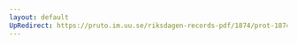 ```yaml
---
layout: default
UpRedirect: https://pruto.im.uu.se/riksdagen-records-pdf/1874/prot-1874--fk--318/prot-1874--fk--318_042.pdf
---
```

